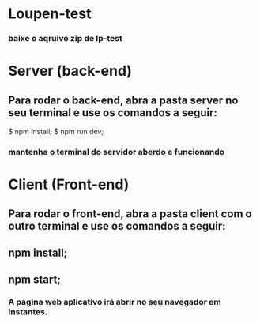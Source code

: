 # Loupen-test
### baixe o aqruivo zip de lp-test

# Server (back-end)
## Para rodar o back-end, abra a pasta server no seu terminal e use os comandos a seguir:
$ npm install;
$ npm run dev;
### mantenha o terminal do servidor aberdo e funcionando

# Client (Front-end)
## Para rodar o front-end, abra a pasta client com o outro terminal e use os comandos a seguir:
## npm install;
## npm start;
### A página web aplicativo irá abrir no seu navegador em instantes.
